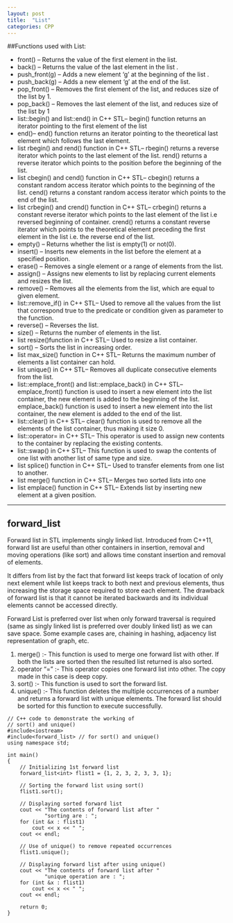 ```yaml
---
layout: post
title:  "List"
categories: CPP
---
```

##Functions used with List:

* front() – Returns the value of the first element in the list.
* back() – Returns the value of the last element in the list .
* push_front(g) – Adds a new element ‘g’ at the beginning of the list .
* push_back(g) – Adds a new element ‘g’ at the end of the list.
* pop_front() – Removes the first element of the list, and reduces size of the list by 1.
* pop_back() – Removes the last element of the list, and reduces size of the list by 1
* list::begin() and list::end() in C++ STL– begin() function returns an iterator pointing to the first element of the list
* end()– end() function returns an iterator pointing to the theoretical last element which follows the last element.
* list rbegin() and rend() function in C++ STL– rbegin() returns a reverse iterator which points to the last element of the list. rend() returns a reverse iterator which points to the position before the beginning of the list.
* list cbegin() and cend() function in C++ STL– cbegin() returns a constant random access iterator which points to the beginning of the list. cend() returns a constant random access iterator which points to the end of the list.
* list crbegin() and crend() function in C++ STL– crbegin() returns a constant reverse iterator which points to the last element of the list i.e reversed beginning of container. crend() returns a constant reverse iterator which points to the theoretical element preceding the first element in the list i.e. the reverse end of the list.
* empty() – Returns whether the list is empty(1) or not(0).
* insert() – Inserts new elements in the list before the element at a specified position.
* erase() – Removes a single element or a range of elements from the list.
* assign() – Assigns new elements to list by replacing current elements and resizes the list.
* remove() – Removes all the elements from the list, which are equal to given element.
* list::remove_if() in C++ STL– Used to remove all the values from the list that correspond true to the predicate or condition given as parameter to the function.
* reverse() – Reverses the list.
* size() – Returns the number of elements in the list.
* list resize()function in C++ STL– Used to resize a list container.
* sort() – Sorts the list in increasing order.
* list max_size() function in C++ STL– Returns the maximum number of elements a list container can hold.
* list unique() in C++ STL– Removes all duplicate consecutive elements from the list.
* list::emplace_front() and list::emplace_back() in C++ STL– emplace_front() function is used to insert a new element into the list container, the new element is added to the beginning of the list. emplace_back() function is used to insert a new element into the list container, the new element is added to the end of the list.
* list::clear() in C++ STL– clear() function is used to remove all the elements of the list container, thus making it size 0.
* list::operator= in C++ STL– This operator is used to assign new contents to the container by replacing the existing contents.
* list::swap() in C++ STL– This function is used to swap the contents of one list with another list of same type and size.
* list splice() function in C++ STL– Used to transfer elements from one list to another.
* list merge() function in C++ STL– Merges two sorted lists into one
* list emplace() function in C++ STL– Extends list by inserting new element at a given position.

<hr>

## forward_list
Forward list in STL implements singly linked list. Introduced from C++11, forward list are useful than other containers in insertion, removal and moving operations (like sort) and allows time constant insertion and removal of elements.

It differs from list by the fact that forward list keeps track of location of only next element while list keeps track to both next and previous elements, thus increasing the storage space required to store each element. The drawback of forward list is that it cannot be iterated backwards and its individual elements cannot be accessed directly.

Forward List is preferred over list when only forward traversal is required (same as singly linked list is preferred over doubly linked list) as we can save space. Some example cases are, chaining in hashing, adjacency list representation of graph, etc.

1. merge() :- This function is used to merge one forward list with other. If both the lists are sorted then the resulted list returned is also sorted.
2. operator “=” :- This operator copies one forward list into other. The copy made in this case is deep copy.
3. sort() :- This function is used to sort the forward list.
4. unique() :- This function deletes the multiple occurrences of a number and returns a forward list with unique elements. The forward list should be sorted for this function to execute successfully.

```
// C++ code to demonstrate the working of 
// sort() and unique() 
#include<iostream> 
#include<forward_list> // for sort() and unique() 
using namespace std; 

int main() 
{ 
	// Initializing 1st forward list 
	forward_list<int> flist1 = {1, 2, 3, 2, 3, 3, 1}; 

	// Sorting the forward list using sort() 
	flist1.sort(); 

	// Displaying sorted forward list 
	cout << "The contents of forward list after "
			"sorting are : "; 
	for (int &x : flist1) 
		cout << x << " "; 
	cout << endl; 

	// Use of unique() to remove repeated occurrences 
	flist1.unique(); 

	// Displaying forward list after using unique() 
	cout << "The contents of forward list after "
			"unique operation are : "; 
	for (int &x : flist1) 
		cout << x << " "; 
	cout << endl; 

	return 0; 
} 
```
